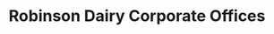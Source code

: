 ---
title: "Robinson Dairy Corporate Offices"
url: /denver/robinson-dairy-corporate-offices/
shop: Milch
---
